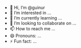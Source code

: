 - 👋 Hi, I’m @guinur
- 👀 I’m interested in ...
- 🌱 I’m currently learning ...
- 💞️ I’m looking to collaborate on ...
- 📫 How to reach me ...
- 😄 Pronouns: ...
- ⚡ Fun fact: ...

<!---
guinur/guinur is a ✨ special ✨ repository because its `README.md` (this file) appears on your GitHub profile.
You can click the Preview link to take a look at your changes.
--->
